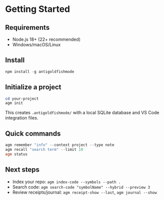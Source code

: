 # Getting Started

## Requirements
- Node.js 18+ (22+ recommended)
- Windows/macOS/Linux

## Install
```powershell
npm install -g antigoldfishmode
```

## Initialize a project
```powershell
cd your-project
agm init
```
This creates `.antigoldfishmode/` with a local SQLite database and VS Code integration files.

## Quick commands
```powershell
agm remember "info" --context project --type note
agm recall "search term" --limit 10
agm status
```

## Next steps
- Index your repo: `agm index-code --symbols --path .`
- Search code: `agm search-code "symbolName" --hybrid --preview 3`
- Review receipts/journal: `agm receipt-show --last`, `agm journal --show`
